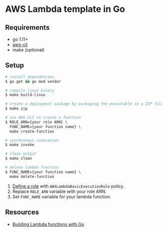 # AWS Lambda template in Go

## Requirements
* go 1.11+
* [aws-cli](https://docs.aws.amazon.com/ko_kr/cli/latest/userguide/cli-chap-install.html)
* make (optional)

## Setup
```bash
# install dependencies
$ go get && go mod vendor

# compile linux binary
$ make build-linux

# create a deployment package by packaging the executable in a ZIP file. 
$ make zip

# use AWS CLI to create a function
$ ROLE_ARN={your role ARN} \
  FUNC_NAME={your function name} \
  make create-function

# synchronous invocation 
$ make invoke

# clean output
$ make clean

# delete lambda function
$ FUNC_NAME={your function name} \
  make delete-function
```

1. [Define a role](https://console.aws.amazon.com/iam/home#/roles) with `AWSLambdaBasicExecutionRole` policy. 
2. Replace `ROLE_ARN` variable with your role ARN.
3. Set `FUNC_NAME` variable for your lambda function.  

## Resources
* [Building Lambda functions with Go](https://docs.aws.amazon.com/lambda/latest/dg/lambda-golang.html)
